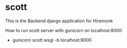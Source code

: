 scott
=====

This is the Backend django application for Hiremonk

How to run scott server with gunicorn on localhost:8000

* gunicorn scott.wsgi -b localhost:9000
